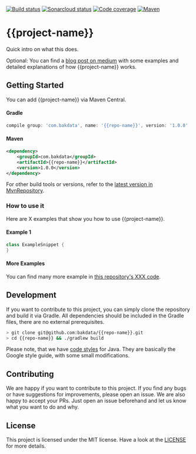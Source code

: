 [![Build status](https://travis-ci.org/bakdata/{{repo-name}}.svg?branch=master)](https://travis-ci.org/bakdata/{{repo-name}}/)
[![Sonarcloud status](https://sonarcloud.io/api/project_badges/measure?project=bakdata-{{repo-name}}&metric=alert_status)](https://sonarcloud.io/dashboard?id=bakdata-{{repo-name}})
[![Code coverage](https://sonarcloud.io/api/project_badges/measure?project=bakdata-{{repo-name}}&metric=coverage)](https://sonarcloud.io/dashboard?id=bakdata-{{repo-name}})
[![Maven](https://img.shields.io/maven-central/v/com.bakdata.{{repo-name}}/{{repo-name}}.svg)](https://search.maven.org/search?q=g:com.bakdata.{{repo-name}}%20AND%20a:{{repo-name}}&core=gav)


# {{project-name}}

Quick intro on what this does.

Optional:
You can find a [blog post on medium](https://medium.com/bakdata/xxx) with some examples and detailed explanations of how {{project-name}} works.

## Getting Started

You can add {{project-name}} via Maven Central.

#### Gradle
```gradle
compile group: 'com.bakdata', name: '{{repo-name}}', version: '1.0.0'
```

#### Maven
```xml
<dependency>
    <groupId>com.bakdata</groupId>
    <artifactId>{{repo-name}}</artifactId>
    <version>1.0.0</version>
</dependency>
```


For other build tools or versions, refer to the [latest version in MvnRepository](https://mvnrepository.com/artifact/com.bakdata.{{repo-name}}/{{repo-name}}/latest).

### How to use it

Here are X examples that show you how to use {{project-name}}.

#### Example 1

```java
class ExampleSnippet {
}
```

#### More Examples

You can find many more example in [this repository's XXX code](https://github.com/bakdata/{{repo-name}}/xxx).


## Development

If you want to contribute to this project, you can simply clone the repository and build it via Gradle.
All dependencies should be included in the Gradle files, there are no external prerequisites.

```bash
> git clone git@github.com:bakdata/{{repo-name}}.git
> cd {{repo-name}} && ./gradlew build
```

Please note, that we have [code styles](https://github.com/bakdata/bakdata-code-styles) for Java.
They are basically the Google style guide, with some small modifications.

## Contributing

We are happy if you want to contribute to this project.
If you find any bugs or have suggestions for improvements, please open an issue.
We are also happy to accept your PRs.
Just open an issue beforehand and let us know what you want to do and why.

## License
This project is licensed under the MIT license.
Have a look at the [LICENSE](https://github.com/bakdata/{{repo-name}}/blob/master/LICENSE) for more details.
